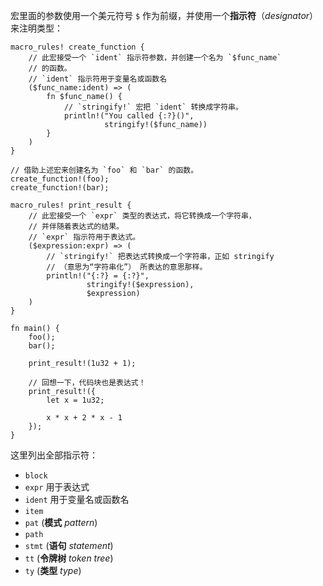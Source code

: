 宏里面的参数使用一个美元符号 `$` 作为前缀，并使用一个**指示符**（*designator*）来注明类型：

```rust,editalbe
macro_rules! create_function {
    // 此宏接受一个 `ident` 指示符参数，并创建一个名为 `$func_name`
    // 的函数。
    // `ident` 指示符用于变量名或函数名
    ($func_name:ident) => (
        fn $func_name() {
            // `stringify!` 宏把 `ident` 转换成字符串。
            println!("You called {:?}()",
                     stringify!($func_name))
        }
    )
}

// 借助上述宏来创建名为 `foo` 和 `bar` 的函数。
create_function!(foo);
create_function!(bar);

macro_rules! print_result {
    // 此宏接受一个 `expr` 类型的表达式，将它转换成一个字符串，
    // 并伴随着表达式的结果。
    // `expr` 指示符用于表达式。
    ($expression:expr) => (
        // `stringify!` 把表达式转换成一个字符串，正如 stringify
        // （意思为“字符串化”） 所表达的意思那样。
        println!("{:?} = {:?}",
                 stringify!($expression),
                 $expression)
    )
}

fn main() {
    foo();
    bar();

    print_result!(1u32 + 1);

    // 回想一下，代码块也是表达式！
    print_result!({
        let x = 1u32;

        x * x + 2 * x - 1
    });
}
```

这里列出全部指示符：

* `block`
* `expr` 用于表达式
* `ident` 用于变量名或函数名
* `item`
* `pat` (**模式** *pattern*)
* `path`
* `stmt` (**语句** *statement*)
* `tt` (**令牌树** *token tree*)
* `ty` (**类型** *type*)
